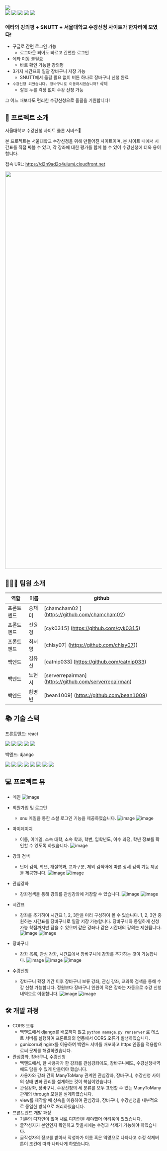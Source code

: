 <img src="https://capsule-render.vercel.app/api?type=waving&color=gradient&height=279&section=header&text=올클을%20향하여&fontSize=90" />

<div align=left> 
  <img src="https://img.shields.io/badge/JavaScript-F7DF1E?style=flat&logo=JavaScript&logoColor=white" />
  <img src="https://img.shields.io/badge/react-61DAFB?style=flat&logo=react&logoColor=black"> 
  <img src="https://img.shields.io/badge/python-3670A0?style=flat&logo=python&logoColor=white">
  <img src="https://img.shields.io/badge/django-092E20?style=flat&logo=django&logoColor=white">
  <img src="https://img.shields.io/badge/postgres-%23316192.svg?style=flat&logo=postgresql&logoColor=white">
</div>

### 에타의 강의평 + SNUTT + 서울대학교 수강신청 사이트가 한자리에 모였다! 
* 구글로 간편 로그인 가능
  - 로그아웃 되어도 빠르고 간편한 로그인 
* 에타 이동 불필요
  - 바로 확인 가능한 강의평
* 3가지 시간표의 일괄 장바구니 저장 가능 
  - SNUTT에서 옮길 필요 없이 버튼 하나로 장바구니 신청 완료 
* `수강신청 되었습니다. 장바구니로 이동하시겠습니까?` 삭제
  - 잘못 누를 걱정 없이 수강 신청 가능 

그 어느 때보다도 편리한 수강신청으로 올클을 기원합니다!


## 👀 프로젝트 소개

서울대학교 수강신청 사이트 클론 서비스🛒

본 프로젝트는 서울대학교 수강신청을 위해 만들어진 사이트이며, 본 사이트 내에서 시간표를 직접 짜볼 수 있고, 각 강좌에 대한 평가를 함께 볼 수 있어 수강신청에 더욱 용이합니다.

접속 URL: <https://d2n9ad2o4ulumj.cloudfront.net>

<img src="https://user-images.githubusercontent.com/79948079/216368903-59ec714e-b432-4462-af3e-7f5d042152f3.png" width=1280/>


## 🧑‍🤝‍🧑 팀원 소개

|역할|이름|github|
|---|---|---|
|프론트엔드|송채미|[chamcham02 ] (https://github.com/chamcham02)|
|프론트엔드|전윤경|[cyk0315] (https://github.com/cyk0315)|
|프론트엔드|최서영|[chlsy07] (https://github.com/chlsy07))|
|백엔드|김유신|[catnip033] (https://github.com/catnip033)|
|백엔드|노현서|[serverrepairman] (https://github.com/serverrepairman)|
|백엔드|황명빈|[bean1009] (https://github.com/bean1009)|

## 📚 기술 스택

프론트엔드: react
<div align=left> 
  <img src="https://img.shields.io/badge/JavaScript-F7DF1E?style=flat&logo=JavaScript&logoColor=white" />
  <img src="https://img.shields.io/badge/CSS3-1572B6?style=flat&logo=CSS3&logoColor=white" />
  <img src="https://img.shields.io/badge/SASS-hotpink.svg?style=flat&logo=SASS&logoColor=white">
  <img src="https://img.shields.io/badge/react-61DAFB?style=flat&logo=react&logoColor=black"> 
  <img src="https://img.shields.io/badge/AWS-%23FF9900.svg?style=flat&logo=amazon-aws&logoColor=white">
</div>

백엔드: django
<div align=left> 
  <img src="https://img.shields.io/badge/python-3670A0?style=flat&logo=python&logoColor=white">
  <img src="https://img.shields.io/badge/django-092E20?style=flat&logo=django&logoColor=white">
  <img src="https://img.shields.io/badge/DJANGO-REST-ff1709?style=flat&logo=django&logoColor=white">
  <img src="https://img.shields.io/badge/postgres-%23316192.svg?style=flat&logo=postgresql&logoColor=white">
  <img src="https://img.shields.io/badge/gunicorn-%298729.svg?style=flat&logo=gunicorn&logoColor=white">
  <img src="https://img.shields.io/badge/nginx-%23009639.svg?style=flat&logo=nginx&logoColor=white">
  <img src="https://img.shields.io/badge/docker-%230db7ed.svg?style=flat&logo=docker&logoColor=white">
  <img src="https://img.shields.io/badge/AWS-%23FF9900.svg?style=flat&logo=amazon-aws&logoColor=white">
</div>


## 💻 프로젝트 뷰

* 메인
![image](https://user-images.githubusercontent.com/107996757/216633468-9cbdc64c-2531-4fc0-be16-6f4faeae6854.png)


* 회원가입 및 로그인
  - snu 메일을 통한 소셜 로그인 기능을 제공하였습니다.
![image](https://user-images.githubusercontent.com/107996757/216636982-96291a0e-bc3b-4f09-99ad-9b415a686207.png)
![image](https://user-images.githubusercontent.com/107996757/216636919-3c02209e-bb28-4438-901f-9d074ef7f34a.png)


* 마이페이지
  - 이름, 이메일, 소속 대학, 소속 학과, 학번, 입학년도, 이수 과정, 학년 정보를 확인할 수 있도록 하였습니다.
![image](https://user-images.githubusercontent.com/107996757/216635901-91b3f1d7-592d-4ab9-849e-0d2b39af166a.png)


* 강좌 검색
  - 단어 검색, 학년, 개설학과, 교과구분, 제외 검색어에 따른 상세 검색 기능 제공을 제공합니다.
![image](https://user-images.githubusercontent.com/107996757/216634003-3c38b17e-36ca-4ad0-a484-29fcb6a5e299.png)
![image](https://user-images.githubusercontent.com/107996757/216634039-e595a977-7abf-4c29-b5ac-590fda5eb921.png)


* 관심강좌
  - 강좌검색을 통해 강의를 관심강좌에 저장할 수 있습니다. 
![image](https://user-images.githubusercontent.com/107996757/216635703-1e77ed70-2393-4878-932a-580bce75bc95.png)
![image](https://user-images.githubusercontent.com/107996757/216635740-92ba5995-f579-4e28-9eeb-6b5bb50e5675.png)


* 시간표
  - 강좌를 추가하여 시간표 1, 2, 3안을 미리 구성하여 볼 수 있습니다. 1, 2, 3안 중 원하는 시간표를 장바구니로 일괄 저장 가능합니다.
장바구니와 동일하게 신청 가능 학점까지만 담을 수 있으며 같은 강좌나 같은 시간대의 강의는 제한됩니다.
![image](https://user-images.githubusercontent.com/107996757/216635477-5f875ca2-9a43-49ec-a4bb-93bca6ed1172.png)
![image](https://user-images.githubusercontent.com/107996757/216635542-cc0695b1-fc64-4712-af31-e635b634079d.png)


* 장바구니
  - 강좌 목록, 관심 강좌, 시간표에서 장바구니에 강좌를 추가하는 것이 가능합니다. 
![image](https://user-images.githubusercontent.com/107996757/216635101-0b55b139-6512-4b91-bc9b-0f930bea1d2c.png)
![image](https://user-images.githubusercontent.com/107996757/216635277-3a7cadd3-e627-4dfb-90b2-ab7d54785b03.png)
![image](https://user-images.githubusercontent.com/107996757/216635326-c94f1bb4-f197-4f81-b4a0-6e8c6dc5c0fe.png)


* 수강신청
  - 장바구니 확정 기간 이후 장바구니 보류 강좌, 관심 강좌, 교과목 검색을 통해 수강 신청 가능합니다. 정원보다 장바구니 인원이 적은 강좌는 자동으로 수강 신청 내역으로 이동합니다.
![image](https://user-images.githubusercontent.com/107996757/216634706-817024d9-dfdf-49e3-826d-01740d4fe7e9.png)
![image](https://user-images.githubusercontent.com/107996757/216635014-83a419d7-febc-4fb8-b4ef-0ca3bd092bc5.png)


## 🛠 개발 과정

* CORS 오류
  - 백엔드에서 django를 배포하지 않고 `python manage.py runserver` 로 테스트 서버를 실행하여 프론트와의 연동에서 CORS 오류가 발생하였습니다.
  - gunicorn과 nginx를 이용하여 백엔드 서버를 배포하고 https 인증을 적용함으로써 문제를 해결하였습니다.
* 관심강좌, 장바구니, 수강신청
  - 백엔드에서, 한 사용자가 한 강좌를 관심강좌에도, 장바구니에도, 수강신청내역에도 담을 수 있게 만들어야 했습니다.
  - 사용자와 강좌 간의 ManyToMany 관계인 관심강좌, 장바구니, 수강신청 사이의 상태 변화 관리를 설계하는 것이 핵심이었습니다.
  - 관심강좌, 장바구니, 수강신청의 세 분류를 모두 표현할 수 있는 ManyToMany 관계의 through 모델을 설계하였습니다.
  - view를 제작할 때 상속을 이용하여 관심강좌, 장바구니, 수강신청을 내부적으로 동일한 방식으로 처리하였습니다.
* 프론트엔드 개발 과정
  - 기존의 디자인이 없어 새로 디자인을 해야했어 어려움이 있었습니다.
  - 글작성자가 본인인지 확인하고 맞을시에는 수정과 삭제가 가능해야 하였습니다.
  - 글작성자의 정보를 받아서 작성자가 이름 혹은 익명으로 나타나고  수정 삭제버튼이 조건에 따라 나타나게 하였습니다.
